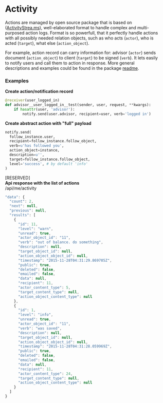 # Activity

Actions are managed by open source package
that is based on ([ActivityStrea.ms](http://activitystrea.ms/specs/atom/1.0/)),
well-elaborated format to handle complex and multi-purposed action logs. 
Format is so powerfull, that it perfectly handle actions with all possibly 
needed relation objects, such as who acts (`actor`), who is acted (`target`),
what else (`action_object`). 

For example, action record can carry information
for: advisor (`actor`) sends document (`action_object`)
to client (`target`) to be signed (`verb`). 
It lets easily to notify users and call them to action in response. 
More general descriptions and examples could be found in the package 
[readme](https://github.com/django-notifications/django-notifications).


### Examples

**Create action/notification record**  
```python
@receiver(user_logged_in)
def advisor__user_logged_in__test(sender, user, request, **kwargs):
    if hasattr(user, 'advisor'):
        notify.send(user.advisor, recipient=user, verb='logged in')

```

**Create abstract action with "full" payload**  
```python
notify.send(
  follow_instance.user,
  recipient=follow_instance.follow_object,
  verb=u'has followed you',
  action_object=instance,
  description=u'',
  target=follow_instance.follow_object,
  level='success', # by default 'info'
)
```


[RESERVED]  
**Api response with the list of actions**  
/api/me/activity  
```js
"data": {
  "count": 2,
  "next": null,
  "previous": null,
  "results": [
    {
      "id": 11,
      "level": "warn",
      "unread": true,
      "actor_object_id": "11",
      "verb": "out of balance. do something",
      "description": null,
      "target_object_id": null,
      "action_object_object_id": null,
      "timestamp": "2015-11-28T04:31:29.869705Z",
      "public": true,
      "deleted": false,
      "emailed": false,
      "data": null,
      "recipient": 11,
      "actor_content_type": 5,
      "target_content_type": null,
      "action_object_content_type": null
    },
    {
      "id": 1,
      "level": "info",
      "unread": true,
      "actor_object_id": "11",
      "verb": "was saved",
      "description": null,
      "target_object_id": null,
      "action_object_object_id": null,
      "timestamp": "2015-11-28T04:31:28.059969Z",
      "public": true,
      "deleted": false,
      "emailed": false,
      "data": null,
      "recipient": 11,
      "actor_content_type": 24,
      "target_content_type": null,
      "action_object_content_type": null
    }
  ]
}
```
